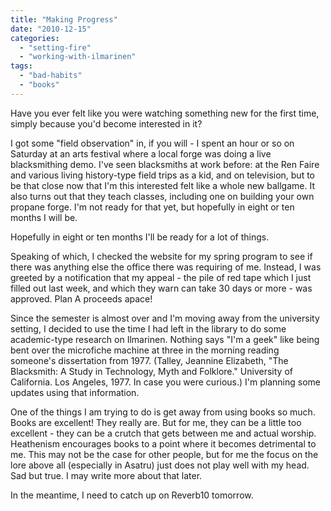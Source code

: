 ```yaml
---
title: "Making Progress"
date: "2010-12-15"
categories: 
  - "setting-fire"
  - "working-with-ilmarinen"
tags: 
  - "bad-habits"
  - "books"
---
```


Have you ever felt like you were watching something new for the first time, simply because you'd become interested in it?

I got some "field observation" in, if you will - I spent an hour or so on Saturday at an arts festival where a local forge was doing a live blacksmithing demo. I've seen blacksmiths at work before: at the Ren Faire and various living history-type field trips as a kid, and on television, but to be that close now that I'm this interested felt like a whole new ballgame. It also turns out that they teach classes, including one on building your own propane forge. I'm not ready for that yet, but hopefully in eight or ten months I will be.

Hopefully in eight or ten months I'll be ready for a lot of things.

Speaking of which, I checked the website for my spring program to see if there was anything else the office there was requiring of me. Instead, I was greeted by a notification that my appeal - the pile of red tape which I just filled out last week, and which they warn can take 30 days or more - was approved. Plan A proceeds apace!

Since the semester is almost over and I'm moving away from the university setting, I decided to use the time I had left in the library to do some academic-type research on Ilmarinen. Nothing says "I'm a geek" like being bent over the microfiche machine at three in the morning reading someone's dissertation from 1977. (Talley, Jeannine Elizabeth, "The Blacksmith: A Study in Technology, Myth and Folklore." University of California. Los Angeles, 1977. In case you were curious.) I'm planning some updates using that information.

One of the things I am trying to do is get away from using books so much. Books are excellent! They really are. But for me, they can be a little too excellent - they can be a crutch that gets between me and actual worship. Heathenism encourages books to a point where it becomes detrimental to me. This may not be the case for other people, but for me the focus on the lore above all (especially in Asatru) just does not play well with my head. Sad but true. I may write more about that later.

In the meantime, I need to catch up on Reverb10 tomorrow.
